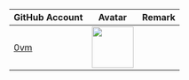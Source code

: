 | GitHub Account                | Avatar                                                                                             | Remark   |
|-------------------------------|----------------------------------------------------------------------------------------------------|----------|
| [0vm](https://github.com/0vm) | <a href="https://github.com/0vm"><img src="https://github.com/0vm.png" width=75px height=75px></a> |          |